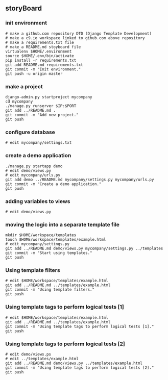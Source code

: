 
## storyBoard

### init environment

    # make a github.com repository DTD (Django Template Development)
    # make a c9.io workspace linked to gihub.com above repository
    # make a requirements.txt file
    # make a README.md stoyboard file
    virtualenv $HOME/.environment
    source $HOME/.env/bin/activate
    pip install -r requirements.txt
    git add README.md requirements.txt
    git commit -m "Init environment."
    git push -u origin master

### make a project

    django-admin.py startproject mycompany
    cd mycompany
    ./manage.py runserver $IP:$PORT
    git add ../README.md .
    git commit -m "Add new project."
    git push

### configure database

    # edit mycompany/settings.txt
    
### create a demo application

    ./manage.py startapp demo
    # edit demo/views.py
    # edit mycompany/urls.py
    git add demo ../README.md mycompany/settings.py mycompany/urls.py
    git commit -m "Create a demo application."
    git push

### adding variables to views

    # edit demo/views.py

### moving the logic into a separate template file

    mkdir $HOME/workspace/templates
    touch $HOME/workspace/templates/example.html
    # edit mycompany/settings.py
    git add ../README.md demo/views.py mycompany/settings.py ../templates
    git commit -m "Start using templates."
    git push

### Using template filters

    # edit $HOME/workspace/templates/example.html
    git add ../README.md ../templates/example.html 
    git commit -m "Using template filters."
    git push

### Using template tags to perform logical tests [1]

    # edit $HOME/workspace/templates/example.html
    git add ../README.md ../templates/example.html 
    git commit -m "Using template tags to perform logical tests [1]."
    git push

### Using template tags to perform logical tests [2]

    # edit demo/views.ps
    # edit ../templates/example.html
    git add ../README.md demo/views.py ../templates/example.html
    git commit -m "Using template tags to perform logical tests [2]."
    git push
